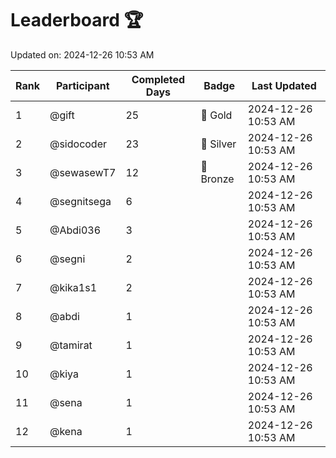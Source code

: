 # Leaderboard 🏆

Updated on: 2024-12-26 10:53 AM

| Rank | Participant       | Completed Days | Badge      | Last Updated         |
|------|-------------------|----------------|------------|----------------------|
| 1    | @gift             | 25             | 🏅 Gold     | 2024-12-26 10:53 AM |
| 2    | @sidocoder        | 23             | 🥈 Silver   | 2024-12-26 10:53 AM |
| 3    | @sewasewT7        | 12             | 🥉 Bronze   | 2024-12-26 10:53 AM |
| 4    | @segnitsega       | 6              |            | 2024-12-26 10:53 AM |
| 5    | @Abdi036          | 3              |            | 2024-12-26 10:53 AM |
| 6    | @segni            | 2              |            | 2024-12-26 10:53 AM |
| 7    | @kika1s1          | 2              |            | 2024-12-26 10:53 AM |
| 8    | @abdi             | 1              |            | 2024-12-26 10:53 AM |
| 9    | @tamirat          | 1              |            | 2024-12-26 10:53 AM |
| 10   | @kiya             | 1              |            | 2024-12-26 10:53 AM |
| 11   | @sena             | 1              |            | 2024-12-26 10:53 AM |
| 12   | @kena             | 1              |            | 2024-12-26 10:53 AM |
